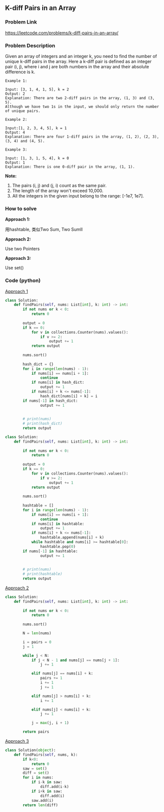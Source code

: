 ## K-diff Pairs in an Array

### Problem Link

https://leetcode.com/problems/k-diff-pairs-in-an-array/

### Problem Description 

Given an array of integers and an integer k, you need to find the number of unique k-diff pairs in the array. Here a k-diff pair is defined as an integer pair (i, j), where i and j are both numbers in the array and their absolute difference is k.


```
Example 1: 

Input: [3, 1, 4, 1, 5], k = 2
Output: 2
Explanation: There are two 2-diff pairs in the array, (1, 3) and (3, 5).
Although we have two 1s in the input, we should only return the number of unique pairs.

```

```
Example 2: 

Input:[1, 2, 3, 4, 5], k = 1
Output: 4
Explanation: There are four 1-diff pairs in the array, (1, 2), (2, 3), (3, 4) and (4, 5).

```

```
Example 3: 

Input: [1, 3, 1, 5, 4], k = 0
Output: 1
Explanation: There is one 0-diff pair in the array, (1, 1).

```

**Note:**

1. The pairs (i, j) and (j, i) count as the same pair.
2. The length of the array won't exceed 10,000.
3. All the integers in the given input belong to the range: [-1e7, 1e7].

### How to solve 

**Approach 1:** 

用hashtable, 类似Two Sum, Two SumII

**Approach 2:** 

Use two Pointers 

**Approach 3:** 

Use set()



### Code (python)

[Approach 1](https://github.com/yanray/leetcode/blob/master/problems/0532Kdiff_Pairs_in_an_Array/0532Kdiff_Pairs_in_an_Array1.py)

```python
class Solution:
    def findPairs(self, nums: List[int], k: int) -> int:
        if not nums or k < 0:
            return 0
        
        output = 0
        if k == 0:
            for v in collections.Counter(nums).values():
                if v >= 2:
                    output += 1
            return output
        
        nums.sort()
        
        hash_dict = {}
        for i in range(len(nums) - 1):
            if nums[i] == nums[i + 1]:
                continue
            if nums[i] in hash_dict:
                output += 1
            if nums[i] + k <= nums[-1]:
                hash_dict[nums[i] + k] = i
        if nums[-1] in hash_dict:
                output += 1
        
                
        # print(nums)
        # print(hash_dict)
        return output
```

```python
class Solution:
    def findPairs(self, nums: List[int], k: int) -> int:
        
        if not nums or k < 0:
            return 0
        
        output = 0
        if k == 0:
            for v in collections.Counter(nums).values():
                if v >= 2:
                    output += 1
            return output
        
        nums.sort()
        
        hashtable = []
        for i in range(len(nums) - 1):
            if nums[i] == nums[i + 1]:
                continue
            if nums[i] in hashtable:
                output += 1
            if nums[i] + k <= nums[-1]:
                hashtable.append(nums[i] + k)
            while hashtable and nums[i] >= hashtable[0]:
                hashtable.pop(0)
        if nums[-1] in hashtable:
                output += 1
        
                
        # print(nums)
        # print(hashtable)
        return output
```


[Approach 2](https://github.com/yanray/leetcode/blob/master/problems/0532Kdiff_Pairs_in_an_Array/0532Kdiff_Pairs_in_an_Array2.py)

```python
class Solution:
    def findPairs(self, nums: List[int], k: int) -> int: 
        
        if not nums or k < 0:
            return 0
        
        nums.sort()

        N = len(nums)

        i = pairs = 0
        j = 1

        while j < N:
            if j < N - 1 and nums[j] == nums[j + 1]:
                j += 1

            elif nums[j] == nums[i] + k:
                pairs += 1
                i += 1
                j += 1

            elif nums[j] > nums[i] + k:
                i += 1

            elif nums[j] < nums[i] + k:
                j += 1

            j = max(j, i + 1)

        return pairs
```

[Approach 3](https://github.com/yanray/leetcode/blob/master/problems/0532Kdiff_Pairs_in_an_Array/0532Kdiff_Pairs_in_an_Array3.py)

```python
class Solution(object):
    def findPairs(self, nums, k):
        if k<0:
            return 0
        saw = set()
        diff = set()
        for i in nums:
            if i-k in saw:
                diff.add(i-k)
            if i+k in saw:
                diff.add(i)
            saw.add(i)
        return len(diff)
```